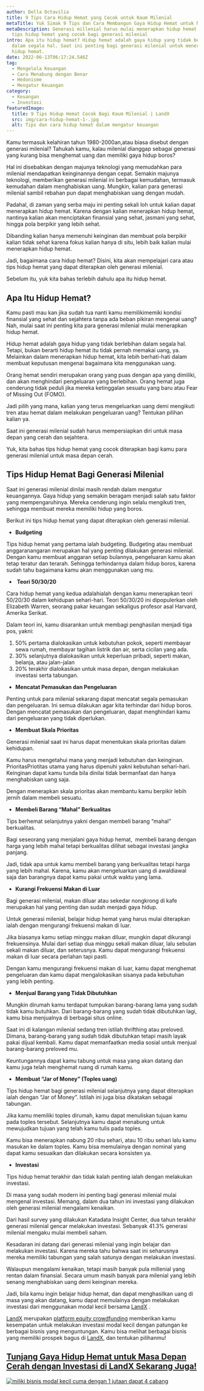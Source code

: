 ```yaml
---
author: Della Octavilia
title: 9 Tips Cara Hidup Hemat yang Cocok untuk Kaum Milenial
metaTitle: Yuk Simak 9 Tips dan Cara Membangun Gaya Hidup Hemat untuk Milenial
metaDescription: Generasi millenial harus mulai menerapkan hidup hemat. Berikut
  tips hidup hemat yang cocok bagi generasi milenial
intro: Apa itu hidup hemat? Hidup hemat adalah gaya hidup yang tidak berlebihan
  dalam segala hal. Saat ini penting bagi generasi milenial untuk menerapkan
  hidup hemat.
date: 2022-06-13T06:17:24.546Z
tag:
  - Mengelola Keuangan
  - Cara Menabung dengan Benar
  - Hedonisme
  - Mengatur Keuangan
category:
  - Keuangan
  - Investasi
featuredImage:
  title: 9 Tips Hidup Hemat Cocok Bagi Kaum Milenial | LandX
  src: img/cara-hidup-hemat-1-.jpg
  alt: Tips dan cara hidup hemat dalam mengatur keuangan
---
```

Kamu termasuk kelahiran tahun 1980-2000an,atau biasa disebut dengan generasi milenial? Tahukah kamu, kalau milenial dianggap sebagai generasi yang kurang bisa menghemat uang dan memiliki gaya hidup boros?

Hal ini disebabkan dengan majunya teknologi yang memudahkan para milenial mendapatkan keinginannya dengan cepat. Semakin majunya teknologi, memberikan generasi milenial ini berbagai kemudahan, termasuk kemudahan dalam menghabiskan uang. Mungkin, kalian para generasi milenial sambil rebahan pun dapat menghabiskan uang dengan mudah.

Padahal, di zaman yang serba maju ini penting sekali loh untuk kalian dapat menerapkan hidup hemat. Karena dengan kalian menerapkan hidup hemat, nantinya kalian akan menciptakan finansial yang sehat, jasmani yang sehat, hingga pola berpikir yang lebih sehat.

Dibanding kalian hanya memenuhi keinginan dan membuat pola berpikir kalian tidak sehat karena fokus kalian hanya di situ, lebih baik kalian mulai menerapkan hidup hemat.

Jadi, bagaimana cara hidup hemat? Disini, kita akan mempelajari cara atau tips hidup hemat yang dapat diterapkan oleh generasi milenial.

Sebelum itu, yuk kita bahas terlebih dahulu apa itu hidup hemat.

## Apa Itu Hidup Hemat?

Kamu pasti mau kan jika sudah tua nanti kamu memilikimemiki kondisi finansial yang sehat dan sejahtera tanpa ada beban pikiran mengenai uang? Nah, mulai saat ini penting kita para generasi milenial mulai menerapkan hidup hemat.

Hidup hemat adalah gaya hidup yang tidak berlebihan dalam segala hal. Tetapi, bukan berarti hidup hemat itu tidak pernah memakai uang, ya. Melainkan dalam menerapkan hidup hemat, kita lebih berhati-hati dalam membuat keputusan mengenai bagaimana kita menggunakan uang.

Orang hemat sendiri merupakan orang yang puas dengan apa yang dimiliki, dan akan menghindari pengeluaran yang berlebihan. Orang hemat juga cenderung tidak peduli jika mereka ketinggalan sesuatu yang baru atau Fear of Missing Out (FOMO).

Jadi pilih yang mana, kalian yang terus mengeluarkan uang demi mengikuti tren atau hemat dalam melakukan pengeluaran uang? Tentukan pilihan kalian ya.

Saat ini generasi milenial sudah harus mempersiapkan diri untuk masa depan yang cerah dan sejahtera. 

Yuk, kita bahas tips hidup hemat yang cocok diterapkan bagi kamu para generasi milenial untuk masa depan cerah.

## Tips Hidup Hemat Bagi Generasi Milenial

Saat ini generasi milenial dinilai masih rendah dalam mengatur keuangannya. Gaya hidup yang semakin beragam menjadi salah satu faktor yang mempengaruhinya. Mereka cenderung ingin selalu mengikuti tren, sehingga membuat mereka memiliki hidup yang boros.

Berikut ini tips hidup hemat yang dapat diterapkan oleh generasi milenial.

* **Budgeting** 

Tips hidup hemat yang pertama ialah budgeting. Budgeting atau membuat anggaranangaran merupakan hal yang penting dilakukan generasi milenial. Dengan kamu membuat anggaran setiap bulannya, pengeluaran kamu akan tetap teratur dan terarah. Sehingga terhindarnya dalam hidup boros, karena sudah tahu bagaimana kamu akan menggunakan uang mu.

*  **Teori 50/30/20**

Cara hidup hemat yang kedua adalahialah dengan kamu menerapkan teori 50/20/30 dalam kehidupan sehari-hari. Teori 50/30/20 ini dipopulerkan oleh Elizabeth Warren, seorang pakar keuangan sekaligus profesor asal Harvard, Amerika Serikat.

Dalam teori ini, kamu disarankan untuk membagi penghasilan menjadi tiga pos, yakni:

1. 50% pertama dialokasikan untuk kebutuhan pokok, seperti membayar sewa rumah, membayar tagihan listrik dan air, serta cicilan yang ada.
2. 30% selanjutnya dialokasikan untuk keperluan pribadi, seperti makan, belanja, atau jalan-jalan
3. 20% terakhir dialokasikan untuk masa depan, dengan melakukan investasi serta tabungan.

* **Mencatat Pemasukan dan Pengeluaran**

Penting untuk para milenial sekarang dapat mencatat segala pemasukan dan pengeluaran. Ini semua dilakukan agar kita terhindar dari hidup boros. Dengan mencatat pemasukan dan pengeluaran, dapat menghindari kamu dari pengeluaran yang tidak diperlukan.

* **Membuat Skala Prioritas**

Generasi milenial saat ini harus dapat menentukan skala prioritas dalam kehidupan. 

Kamu harus mengetahui mana yang menjadi kebutuhan dan keinginan. PrioritasPriotitas utama yang harus dipenuhi yakni kebutuhan sehari-hari. Keinginan dapat kamu tunda bila dinilai tidak bermanfaat dan hanya menghabiskan uang saja. 

Dengan menerapkan skala prioritas akan membantu kamu berpikir lebih jernih dalam membeli sesuatu.

* **Membeli Barang “Mahal” Berkualitas**

Tips berhemat selanjutnya yakni dengan membeli barang “mahal” berkualitas.

Bagi seseorang yang menjalani gaya hidup hemat,  membeli barang dengan harga yang lebih mahal tetapi berkualitas dilihat sebagai investasi jangka panjang.

Jadi, tidak apa untuk kamu membeli barang yang berkualitas tetapi harga yang lebih mahal. Karena, kamu akan mengeluarkan uang di awaldiawal saja dan barangnya dapat kamu pakai untuk waktu yang lama.

* **Kurangi Frekuensi Makan di Luar**

Bagi generasi milenial, makan diluar atau sekedar nongkrong di kafe merupakan hal yang penting dan sudah menjadi gaya hidup.

Untuk generasi milenial, belajar hidup hemat yang harus mulai diterapkan ialah dengan mengurangi frekuensi makan di luar.

Jika biasanya kamu setiap minggu makan diluar, mungkin dapat dikurangi frekuensinya. Mulai dari setiap dua minggu sekali makan diluar, lalu sebulan sekali makan diluar, dan seterusnya. Kamu dapat mengurangi frekuensi makan di luar secara perlahan tapi pasti.

Dengan kamu mengurangi frekuensi makan di luar, kamu dapat menghemat pengeluaran dan kamu dapat mengalokasikan sisanya pada kebutuhan yang lebih penting.

* **Menjual Barang yang Tidak Dibutuhkan** 

Mungkin dirumah kamu terdapat tumpukan barang-barang lama yang sudah tidak kamu butuhkan. Dari barang-barang yang sudah tidak dibutuhkan lagi, kamu bisa menjualnya di berbagai situs online. 

Saat ini di kalangan milenial sedang tren istilah thrifthing atau preloved. Dimana, barang-barang yang sudah tidak dibutuhkan tetapi masih layak pakai dijual kembali. Kamu dapat memanfaatkan media sosial untuk menjual barang-barang preloved mu.

Keuntungannya dapat kamu tabung untuk masa yang akan datang dan kamu juga telah menghemat ruang di rumah kamu.

* **Membuat “Jar of Money” (Toples uang)**

Tips hidup hemat bagi generasi milenial selanjutnya yang dapat diterapkan ialah dengan “Jar of Money”. Istilah ini juga bisa dikatakan sebagai tabungan.

Jika kamu memiliki toples dirumah, kamu dapat menuliskan tujuan kamu pada toples tersebut. Selanjutnya kamu dapat menabung untuk mewujudkan tujuan yang telah kamu tulis pada toples.

Kamu bisa menerapkan nabung 20 ribu sehari, atau 10 ribu sehari lalu kamu masukan ke dalam toples. Kamu bisa memulainya dengan nominal yang dapat kamu sesuaikan dan dilakukan secara konsisten ya.

* **Investasi**

Tips hidup hemat terakhir dan tidak kalah penting ialah dengan melakukan investasi.

Di masa yang sudah modern ini penting bagi generasi milenial mulai mengenal investasi. Memang, dalam dua tahun ini investasi yang dilakukan oleh generasi milenial mengalami kenaikan.

Dari hasil survey yang dilakukan Katadata Insight Center, dua tahun terakhir generasi milenial gencar melakukan investasi. Sebanyak 41.3% generasi milenial mengaku mulai membeli saham. 

Kesadaran ini datang dari generasi milenial yang ingin belajar dan melakukan investasi. Karena mereka tahu bahwa saat ini seharusnya mereka memiliki tabungan yang salah satunya dengan melakukan investasi.

Walaupun mengalami kenaikan, tetapi masih banyak pula millenial yang rentan dalam finansial. Secara umum masih banyak para milenial yang lebih senang menghabiskan uang demi keinginan mereka.

Jadi, bila kamu ingin belajar hidup hemat, dan dapat menghasilkan uang di masa yang akan datang, kamu dapat memulainya dengan melakukan investasi dari menggunakan modal kecil bersama [LandX](https://landx.id/?utm_source=Blog&utm_medium=organic+keyword&utm_campaign=blog&utm_id=Blog) .

[LandX](https://landx.id/?utm_source=Blog&utm_medium=organic+keyword&utm_campaign=blog&utm_id=Blog) merupakan [platform equity crowdfunding](https://landx.id/?utm_source=Blog&utm_medium=organic+keyword&utm_campaign=blog&utm_id=Blog) memberikan kamu kesempatan untuk melakukan investasi modal kecil dengan patungan ke berbagai bisnis yang menguntungan. Kamu bisa melihat berbagai bisnis yang memiliki prospek bagus di [LandX](https://landx.id/?utm_source=Blog&utm_medium=organic+keyword&utm_campaign=blog&utm_id=Blog), dan tentukan pilihanmu!

## [Tunjang Gaya Hidup Hemat untuk Masa Depan Cerah dengan Investasi di LandX Sekarang Juga!](https://landx.id/?utm_source=Blog&utm_medium=organic+keyword&utm_campaign=blog&utm_id=Blog)

<!--StartFragment-->

[![miliki bisnis modal kecil cuma dengan 1 jutaan dapat 4 cabang ](https://accountgram-production.sfo2.cdn.digitaloceanspaces.com/landx_ghost/2021/11/jadi-owner-bisnis-hanya-1-jutaan-dengan-cuan-yang-sangat-menjanjikan.png)](https://landx.id/?utm_source=Blog&utm_medium=organic+keyword&utm_campaign=blog&utm_id=Blog)

<!--EndFragment-->